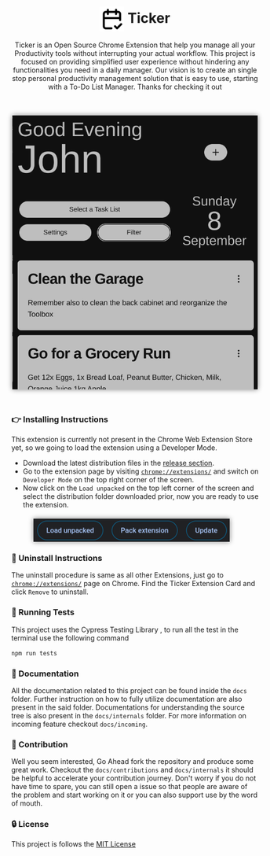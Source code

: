 <h1 style="text-align:center;"> <img src="public/icon/extension-icon.png" alt="Extension Logo" width="50" align="center"/> Ticker </h1>

<p style="text-align:center;">Ticker is an Open Source Chrome Extension that help you manage all your Productivity tools without interrupting your actual workflow. This project is focused on providing simplified user experience without hindering any functionalities you need in a daily manager. Our vision is to create an single stop personal productivity management solution that is easy to use,  starting with a To-Do List Manager. Thanks for checking it out</p>

<img src="screenshots/Home Page Screenshort.png" alt="Home Page Screenshot" style="display: block; margin:auto; box-shadow: 0 0 10px grey; margin-top:50px; margin-bottom:50px;" width='500'/>


### 👉 Installing Instructions
This extension is currently not present in the Chrome Web Extension Store yet, so we going to load the extension using a Developer Mode. 
- Download the latest distribution files in the [release section](https://github.com/abhijeet-singh800/ticker/releases).
- Go to the extension page by visiting [`chrome://extensions/`](chrome://extensions/) and switch on `Developer Mode` on the top right corner of the screen.
- Now click on the `Load unpacked` on the top left corner of the screen and select the distribution folder downloaded prior, now you are ready to use the extension.

<img src="screenshots/ChromeScreenShort.png" alt="Chrome Screenshot for Loading Extension in the Developer Mode" style="display: block; box-shadow: 0 0 10px grey; margin-left:45px; margin-top:20px; margin-bottom:20px;"/>

### 👀 Uninstall Instructions
The uninstall procedure is same as all other Extensions, just go to [`chrome://extensions/`](chrome://extensions/) page on Chrome. Find the Ticker Extension Card and click `Remove` to uninstall.

### 🧪 Running Tests
This project uses the Cypress Testing Library , to run all the test in the terminal use 
the following command 
```bash
npm run tests
```

### 📖 Documentation 
All the documentation related to this project can be found inside the `docs` folder. Further instruction on how to fully utilize documentation are also present in the said folder.
Documentations for understanding the source tree is also present in the `docs/internals` folder. For more information on incoming feature checkout `docs/incoming`. 

### 🙋 Contribution 
Well you seem interested, Go Ahead fork the repository and produce some great work. Checkout the `docs/contributions` and `docs/internals` it should be helpful to accelerate your contribution journey. 
Don't worry if you do not have time to spare, you can still open a issue so that people are aware of the problem and start working on it or you can also support use by the word of mouth.

### 🔒 License
This project is follows the [MIT License](https://github.com/abhijeet-singh800/ticker/blob/master/LICENSE) 